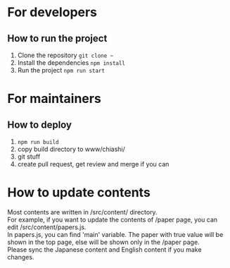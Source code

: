 # For developers
## How to run the project
1. Clone the repository
`git clone ~`
2. Install the dependencies
`npm install`
3. Run the project
`npm run start`

# For maintainers
## How to deploy
1. `npm run build`
2. copy build directory to www/chiashi/
3. git stuff
4. create pull request, get review and merge if you can
# How to update contents
Most contents are written in /src/content/ directory.\
For example, if you want to update the contents of /paper page, you can edit /src/content/papers.js.\
In papers.js, you can find 'main' variable. The paper with true value will be shown in the top page, else will be shown only in the /paper page.\
Please sync the Japanese content and English content if you make changes.